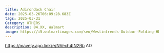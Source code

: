 ```yaml
---
title: Adirondack Chair
date: 2025-03-26T06:09:28.683Z
tags: 2025-03-31
Category: OTHERS
description: 84.XX, Walmart
image: https://i5.walmartimages.com/seo/Westintrends-Outdoor-Folding-HDPE-Adirondack-Chair-Patio-Seat-Weather-Resistant-Dark-Brown_0e22a70f-a13a-4f3c-bb57-03f0aae46d71.9bc733b493b996adeda6e9beaf460123.jpeg?odnHeight=640&odnWidth=640&odnBg=FFFFFF
---
```

https://mavely.app.link/e/NVexh4IN2Rb   AD